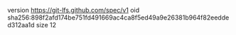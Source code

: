 version https://git-lfs.github.com/spec/v1
oid sha256:898f2afd174be751fd491669ac4ca8f5ed49a9e26381b964f82eedded312aa1d
size 12
